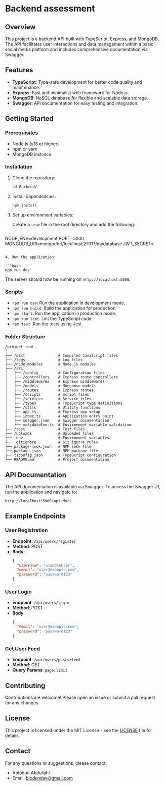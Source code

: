
# Backend assessment

## Overview

This project is a backend API built with TypeScript, Express, and MongoDB. The API facilitates user interactions and data management within a basic social media platform and includes comprehensive documentation via Swagger.

## Features

- **TypeScript**: Type-safe development for better code quality and maintenance.
- **Express**: Fast and minimalist web framework for Node.js.
- **MongoDB**: NoSQL database for flexible and scalable data storage.
- **Swagger**: API documentation for easy testing and integration.

## Getting Started

### Prerequisites

- Node.js (v18 or higher)
- npm or yarn
- MongoDB instance

### Installation

1. Clone the repository:

   ```bash
   cd Backend/
   ```

2. Install dependencies:

   ```bash
   npm install
   ```

3. Set up environment variables:

   Create a `.env` file in the root directory and add the following:

   ```env
NODE_ENV=development
PORT=5000
MONGODB_URI=mongodb://localhost:27017/mydatabase
JWT_SECRET=
   ```

4. Run the application:

   ```bash
   npm run dev
   ```

   The server should now be running on `http://localhost:5000`.

### Scripts

- `npm run dev`: Run the application in development mode.
- `npm run build`: Build the application for production.
- `npm start`: Run the application in production mode.
- `npm run lint`: Lint the TypeScript code.
- `npm test`: Run the tests using Jest.

### Folder Structure

```
/project-root
│
├── /dist               # Compiled JavaScript files
├── /logs               # Log files
├── /node_modules       # Node.js modules
├── /src
│   ├── /config         # Configuration files
│   ├── /controllers    # Express route controllers
│   ├── /middlewares    # Express middlewares
│   ├── /models         # Mongoose models
│   ├── /routes         # Express routes
│   ├── /scripts        # Script files
│   ├── /services       # Service files
│   ├── /types          # TypeScript type definitions
│   ├── /utils          # Utility functions
│   ├── app.ts          # Express app setup
│   ├── index.ts        # Application entry point
│   ├── swagger.json    # Swagger documentation
│   └── validateEnv.ts  # Environment variable validation
├── /test               # Test files
├── /uploads            # Uploaded files
├── .env                # Environment variables
├── .gitignore          # Git ignore rules
├── package-lock.json   # NPM lock file
├── package.json        # NPM package file
├── tsconfig.json       # TypeScript configuration
└── README.md           # Project documentation
```

## API Documentation

The API documentation is available via Swagger. To access the Swagger UI, run the application and navigate to:

```
http://localhost:5000/api-docs
```

## Example Endpoints

### User Registration

- **Endpoint**: `/api/users/register`
- **Method**: POST
- **Body**:
  ```json
  {
    "username": "exampleUser",
    "email": "user@example.com",
    "password": "password123"
  }
  ```

### User Login

- **Endpoint**: `/api/users/login`
- **Method**: POST
- **Body**:
  ```json
  {
    "email": "user@example.com",
    "password": "password123"
  }
  ```

### Get User Feed

- **Endpoint**: `/api/users/posts/feed` 
- **Method**: GET
- **Query Params**: `page`, `limit`

## Contributing

Contributions are welcome! Please open an issue or submit a pull request for any changes.

## License

This project is licensed under the MIT License - see the [LICENSE](LICENSE) file for details.

## Contact

For any questions or suggestions, please contact:

- Abiodun Abdullahi
- Email: biodundev@gmail.com
